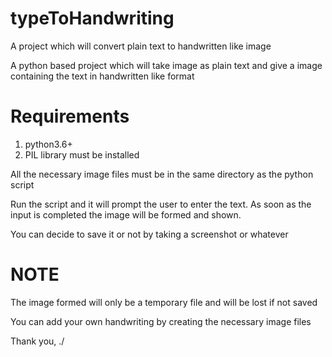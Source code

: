 # typeToHandwriting
A project which will convert plain text to handwritten like image

A python based project which will take image as plain text and give a image containing the text in handwritten like format

# Requirements
1. python3.6+
2. PIL library must be installed

All the necessary image files must be in the same directory as the python script

Run the script and it will prompt the user to enter the text.
As soon as the input is completed the image will be formed and shown.

You can decide to save it or not by taking a screenshot or whatever


# NOTE
The image formed will only be a temporary file and will be lost if not saved


You can add your own handwriting by creating the necessary image files

Thank you,
  ./<AK>
